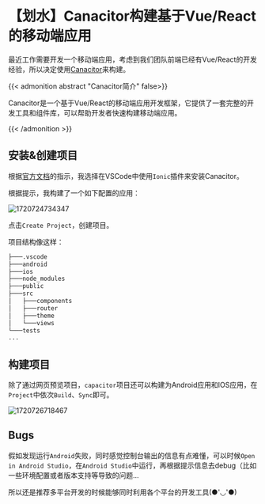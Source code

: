 # 【划水】Canacitor构建基于Vue/React的移动端应用


最近工作需要开发一个移动端应用，考虑到我们团队前端已经有Vue/React的开发经验，所以决定使用[Canacitor](https://capacitorjs.com/)来构建。

{{< admonition abstract "Canacitor简介" false>}}

Canacitor是一个基于Vue/React的移动端应用开发框架，它提供了一套完整的开发工具和组件库，可以帮助开发者快速构建移动端应用。

{{< /admonition >}}

## 安装&创建项目

根据[官方文档](https://capacitorjs.com/docs)的指示，我选择在VSCode中使用`Ionic`插件来安装Canacitor。

根据提示，我构建了一个如下配置的应用：

![1720724734347](https://img.dodolalorc.cn/i/2024/07/12/66902d18ac540.png)

点击`Create Project`，创建项目。

项目结构像这样：

```bash
├───.vscode
├───android
├───ios
├───node_modules
├───public
├───src
│   ├───components
│   ├───router
│   ├───theme
│   └───views
└───tests
...
```

## 构建项目

除了通过网页预览项目，`capacitor`项目还可以构建为Android应用和IOS应用，在`Project`中依次`Build`、`Sync`即可。

![1720726718467](https://img.dodolalorc.cn/i/2024/07/12/6690352294158.png)

## Bugs

假如发现运行`Android`失败，同时感觉控制台输出的信息有点难懂，可以时候`Open in Android Studio`，在`Android Studio`中运行，再根据提示信息去debug（比如一些环境配置或者版本支持等导致的问题...

所以还是推荐多平台开发的时候能够同时利用各个平台的开发工具(●'◡'●)

